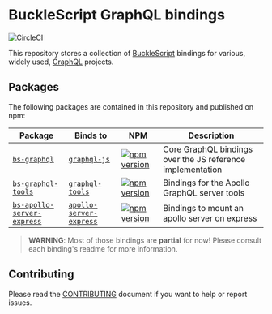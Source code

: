 # BuckleScript GraphQL bindings

[![CircleCI](https://circleci.com/gh/rricard/bs-graphql.svg?style=svg)](https://circleci.com/gh/rricard/bs-graphql)

This repository stores a collection of [BuckleScript](https://bucklescript.github.io/) bindings for various, widely used, [GraphQL](http://graphql.org/) projects.

## Packages

The following packages are contained in this repository and published on npm:

| Package | Binds to | NPM | Description |
|---------|----------|-----|-------------|
| [`bs-graphql`](./packages/bs-graphql) | [`graphql-js`](https://github.com/graphql/graphql-js/) | [![npm version](https://badge.fury.io/js/bs-graphql.svg)](https://badge.fury.io/js/bs-graphql) | Core GraphQL bindings over the JS reference implementation |
| [`bs-graphql-tools`](./packages/bs-graphql-tools) | [`graphql-tools`](https://github.com/apollographql/graphql-tools/) | [![npm version](https://badge.fury.io/js/bs-graphql-tools.svg)](https://badge.fury.io/js/bs-graphql-tools) | Bindings for the Apollo GraphQL server tools |
| [`bs-apollo-server-express`](./packages/bs-apollo-server-express) | [`apollo-server-express`](https://github.com/apollographql/apollo-server/) | [![npm version](https://badge.fury.io/js/bs-apollo-server-express.svg)](https://badge.fury.io/js/bs-apollo-server-express) | Bindings to mount an apollo server on express |

> **WARNING**: Most of those bindings are **partial** for now! Please consult each binding's readme for more information.

## Contributing

Please read the [CONTRIBUTING](./CONTRIBUTING.md) document if you want to help or report issues.
